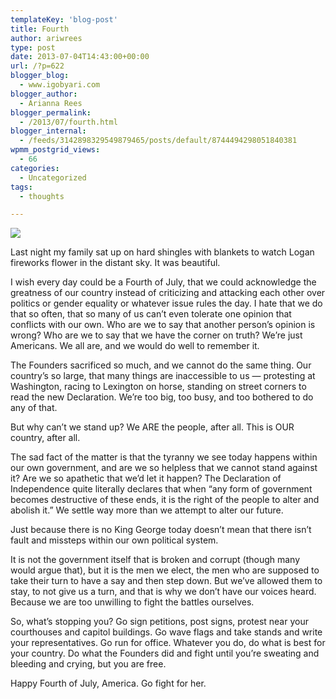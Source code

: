 ```yaml
---
templateKey: 'blog-post'
title: Fourth
author: ariwrees
type: post
date: 2013-07-04T14:43:00+00:00
url: /?p=622
blogger_blog:
  - www.igobyari.com
blogger_author:
  - Arianna Rees
blogger_permalink:
  - /2013/07/fourth.html
blogger_internal:
  - /feeds/3142898329549879465/posts/default/8744494298051840381
wpmm_postgrid_views:
  - 66
categories:
  - Uncategorized
tags:
  - thoughts

---
```

[![](http://www.igobyari.com/wp-content/uploads/2013/07/declaration_big_enhanced.jpg)](http://www.igobyari.com/wp-content/uploads/2013/07/declaration_big_enhanced-1.jpg)

Last night my family sat up on hard shingles with blankets to watch Logan fireworks flower in the distant sky. It was beautiful.

I wish every day could be a Fourth of July, that we could acknowledge the greatness of our country instead of criticizing and attacking each other over politics or gender equality or whatever issue rules the day. I hate that we do that so often, that so many of us can’t even tolerate one opinion that conflicts with our own. Who are we to say that another person’s opinion is wrong? Who are we to say that we have the corner on truth? We’re just Americans. We all are, and we would do well to remember it.

The Founders sacrificed so much, and we cannot do the same thing. Our country’s so large, that many things are inaccessible to us — protesting at Washington, racing to Lexington on horse, standing on street corners to read the new Declaration. We’re too big, too busy, and too bothered to do any of that.

But why can’t we stand up? We ARE the people, after all. This is OUR country, after all.

The sad fact of the matter is that the tyranny we see today happens within our own government, and are we so helpless that we cannot stand against it? Are we so apathetic that we’d let it happen? The Declaration of Independence quite literally declares that when “any form of government becomes destructive of these ends, it is the right of the people to alter and abolish it.” We settle way more than we attempt to alter our future.

Just because there is no King George today doesn’t mean that there isn’t fault and missteps within our own political system.

It is not the government itself that is broken and corrupt (though many would argue that), but it is the men we elect, the men who are supposed to take their turn to have a say and then step down. But we’ve allowed them to stay, to not give us a turn, and that is why we don’t have our voices heard. Because we are too unwilling to fight the battles ourselves.

So, what’s stopping you? Go sign petitions, post signs, protest near your courthouses and capitol buildings. Go wave flags and take stands and write your representatives. Go run for office. Whatever you do, do what is best for your country. Do what the Founders did and fight until you’re sweating and bleeding and crying, but you are free.

Happy Fourth of July, America. Go fight for her.